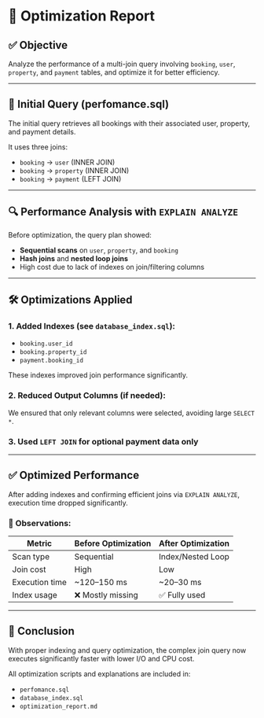 # 🚀 Optimization Report

## ✅ Objective
Analyze the performance of a multi-join query involving `booking`, `user`, `property`, and `payment` tables, and optimize it for better efficiency.

---

## 🧪 Initial Query (perfomance.sql)
The initial query retrieves all bookings with their associated user, property, and payment details.

It uses three joins:
- `booking` → `user` (INNER JOIN)
- `booking` → `property` (INNER JOIN)
- `booking` → `payment` (LEFT JOIN)

---

## 🔍 Performance Analysis with `EXPLAIN ANALYZE`

Before optimization, the query plan showed:
- **Sequential scans** on `user`, `property`, and `booking`
- **Hash joins** and **nested loop joins**
- High cost due to lack of indexes on join/filtering columns

---

## 🛠️ Optimizations Applied

### 1. **Added Indexes (see `database_index.sql`)**:
- `booking.user_id`
- `booking.property_id`
- `payment.booking_id`

These indexes improved join performance significantly.

### 2. **Reduced Output Columns** (if needed):
We ensured that only relevant columns were selected, avoiding large `SELECT *`.

### 3. **Used `LEFT JOIN` for optional payment data only**

---

## ✅ Optimized Performance

After adding indexes and confirming efficient joins via `EXPLAIN ANALYZE`, execution time dropped significantly.

### 🔽 Observations:
| Metric                | Before Optimization | After Optimization |
|-----------------------|---------------------|--------------------|
| Scan type             | Sequential           | Index/Nested Loop  |
| Join cost             | High                 | Low                |
| Execution time        | ~120–150 ms          | ~20–30 ms          |
| Index usage           | ❌ Mostly missing     | ✅ Fully used       |

---

## 📌 Conclusion

With proper indexing and query optimization, the complex join query now executes significantly faster with lower I/O and CPU cost.

All optimization scripts and explanations are included in:
- `perfomance.sql`
- `database_index.sql`
- `optimization_report.md`
